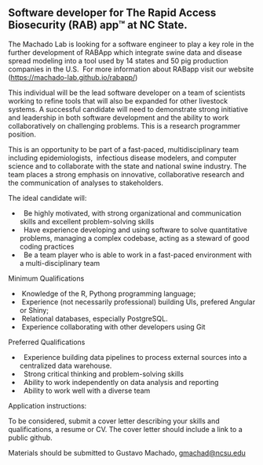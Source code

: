 ## Software developer for The Rapid Access Biosecurity (RAB) app™ at NC State.
  
The Machado Lab is looking for a software engineer to play a key role in the further development of RABApp which integrate swine data and disease spread modeling into a tool used by 14 states and 50 pig production companies in the U.S.  For more information about RABapp visit our website (https://machado-lab.github.io/rabapp/)  
  
This individual will be the lead software developer on a team of scientists working to refine tools that will also be expanded for other livestock systems. A successful candidate will need to demonstrate strong initiative and leadership in both software development and the ability to work collaboratively on challenging problems. This is a research programmer position.  
  
This is an opportunity to be part of a fast-paced, multidisciplinary team including epidemiologists,  infectious disease modelers, and computer science and to collaborate with the state and national swine industry. The team places a strong emphasis on innovative, collaborative research and the communication of analyses to stakeholders.  
  
The ideal candidate will:  
  
-   Be highly motivated, with strong organizational and communication skills and excellent problem-solving skills  
-   Have experience developing and using software to solve quantitative problems, managing a complex codebase, acting as a steward of good coding practices  
-   Be a team player who is able to work in a fast-paced environment with a multi-disciplinary team  
  
Minimum Qualifications  
  
-  Knowledge of the R, Pythong programming language;    
-  Experience (not necessarily professional) building UIs, prefered Angular or Shiny;  
-  Relational databases, especially PostgreSQL.  
-  Experience collaborating with other developers using Git  
  
Preferred Qualifications  
  
-   Experience building data pipelines to process external sources into a centralized data warehouse.  
-   Strong critical thinking and problem-solving skills  
-   Ability to work independently on data analysis and reporting  
-   Ability to work well with a diverse team  
  
Application instructions:  
  
To be considered, submit a cover letter describing your skills and qualifications, a resume or CV. The cover letter should include a link to a public github.  
  
Materials should be submitted to Gustavo Machado, gmachad@ncsu.edu

